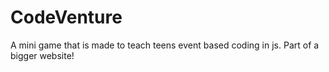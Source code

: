 # CodeVenture
A mini game that is made to teach teens event based coding in js. Part of a bigger website!
